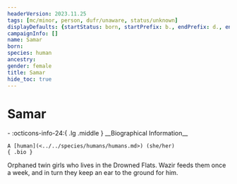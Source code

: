 ```yaml
---
headerVersion: 2023.11.25
tags: [mc/minor, person, dufr/unaware, status/unknown]
displayDefaults: {startStatus: born, startPrefix: b., endPrefix: d., endStatus: died}
campaignInfo: []
name: Samar
born:
species: human
ancestry:
gender: female
title: Samar
hide_toc: true
---
```

# Samar
<div class="grid cards ext-narrow-margin ext-one-column" markdown>
- :octicons-info-24:{ .lg .middle } __Biographical Information__

    A [human](<../../species/humans/humans.md>) (she/her)  
    { .bio }

</div>


Orphaned twin girls who lives in the Drowned Flats. Wazir feeds them once a week, and in turn they keep an ear to the ground for him.